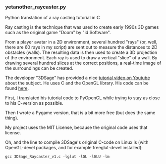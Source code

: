 ### yetanother_raycaster.py
Python translation of a ray casting tutorial in C

Ray casting is the technique that was used to create early 1990s 3D games such as the original game "Doom" by "id Software".

From a player avatar in a 2D environment, several hundred "rays" (or, well, there are 60 rays in my script) are sent out to measure the distances to 2D obstacles (walls).
The resulting data is then used to create a 3D projection of the environment. Each ray is used to draw a vertical "slice" of a wall. By drawing several hundred slices at the correct positions, a real-time image of the surroundings can be created.

The developer "3DSage" has provided a nice [tutorial video on Youtube](https://www.youtube.com/watch?v=gYRrGTC7GtA) about the subject.
He uses C and the OpenGL library. His code can be found [here](https://github.com/3DSage/OpenGL-Raycaster_v1).

First, I translated his tutorial code to PyOpenGL while trying to stay as close to his C-version as possible.

Then I wrote a Pygame version, that is a bit more free (but does the same thing).

My project uses the MIT License, because the original code uses that license.

Oh, and the line to compile 3DSage's original C-code on Linux is (with OpenGL-devel packages, and for example freeglut-devel installed):

    gcc 3DSage_Raycaster_v1.c -lglut -lGL -lGLU -lm
